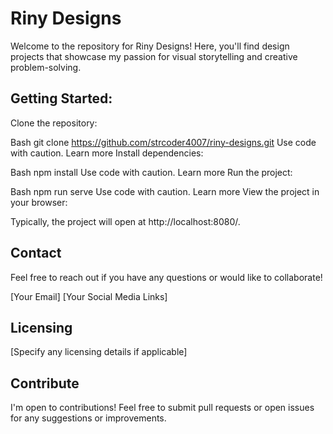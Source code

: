 # Riny Designs

Welcome to the repository for Riny Designs! Here, you'll find design projects that showcase my passion for visual storytelling and creative problem-solving.

## Getting Started:

Clone the repository:

Bash
git clone https://github.com/strcoder4007/riny-designs.git
Use code with caution. Learn more
Install dependencies:

Bash
npm install
Use code with caution. Learn more
Run the project:

Bash
npm run serve
Use code with caution. Learn more
View the project in your browser:

Typically, the project will open at http://localhost:8080/.

## Contact

Feel free to reach out if you have any questions or would like to collaborate!

[Your Email]
[Your Social Media Links]
## Licensing

[Specify any licensing details if applicable]
## Contribute

I'm open to contributions! Feel free to submit pull requests or open issues for any suggestions or improvements.